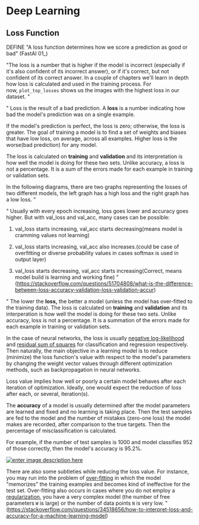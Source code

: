 # Deep Learning

## Loss Function
DEFINE
"A loss function determines how we score a prediction as good or bad" (FastAI 01_)


"The loss is a number that is higher if the model is incorrect (especially if it's also confident of its incorrect answer), or if it's correct, but not confident of its correct answer. In a couple of chapters we'll learn in depth how loss is calculated and used in the training process. For now, `plot_top_losses` shows us the images with the highest loss in our dataset. "

"
Loss is the result of a bad prediction. A **loss** is a number indicating how bad the model's prediction was on a single example.

If the model's prediction is perfect, the loss is zero; otherwise, the loss is greater. The goal of training a model is to find a set of weights and biases that have low loss, on average, across all examples. Higher loss is the worse(bad prediction) for any model.

The loss is calculated on **training** and **validation** and its interpretation is how well the model is doing for these two sets. Unlike accuracy, a loss is not a percentage. It is a sum of the errors made for each example in training or validation sets.

In the following diagrams, there are two graphs representing the losses of two different models, the left graph has a high loss and the right graph has a low loss.
"


"
Usually with every epoch increasing, loss goes lower and accuracy goes higher. But with val_loss and val_acc, many cases can be possible:

1.  val_loss starts increasing, val_acc starts decreasing(means model is cramming values not learning)
    
2.  val_loss starts increasing, val_acc also increases.(could be case of overfitting or diverse probability values in cases softmax is used in output layer)
    
3.  val_loss starts decreasing, val_acc starts increasing(Correct, means model build is learning and working fine)
"(https://stackoverflow.com/questions/51704808/what-is-the-difference-between-loss-accuracy-validation-loss-validation-accur)


"
The lower the **loss,** the better a model (unless the model has over-fitted to the training data). The loss is calculated on **training** and **validation** and its interperation is how well the model is doing for these two sets. Unlike accuracy, loss is not a percentage. It is a summation of the errors made for each example in training or validation sets.

In the case of neural networks, the loss is usually [negative log-likelihood](https://en.wikipedia.org/wiki/Cross_entropy) and [residual sum of squares](https://en.wikipedia.org/wiki/Residual_sum_of_squares) for classification and regression respectively. Then naturally, the main objective in a learning model is to reduce (minimize) the loss function's value with respect to the model's parameters by changing the weight vector values through different optimization methods, such as backpropagation in neural networks.

Loss value implies how well or poorly a certain model behaves after each iteration of optimization. Ideally, one would expect the reduction of loss after each, or several, iteration(s).

The **accuracy** of a model is usually determined after the model parameters are learned and fixed and no learning is taking place. Then the test samples are fed to the model and the number of mistakes (zero-one loss) the model makes are recorded, after comparison to the true targets. Then the percentage of misclassification is calculated.

For example, if the number of test samples is 1000 and model classifies 952 of those correctly, then the model's accuracy is 95.2%.

[![enter image description here](https://i.stack.imgur.com/Vnf0p.png)](https://i.stack.imgur.com/Vnf0p.png)

There are also some subtleties while reducing the loss value. For instance, you may run into the problem of [over-fitting](https://en.wikipedia.org/wiki/Overfitting) in which the model "memorizes" the training examples and becomes kind of ineffective for the test set. Over-fitting also occurs in cases where you do not employ a [regularization](https://en.wikipedia.org/wiki/Regularization_%28mathematics%29), you have a very complex model (the number of free parameters `W` is large) or the number of data points `N` is very low.
"(https://stackoverflow.com/questions/34518656/how-to-interpret-loss-and-accuracy-for-a-machine-learning-model)
